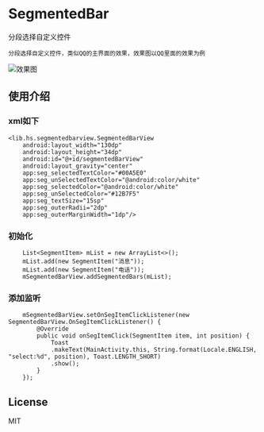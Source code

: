 # SegmentedBar
分段选择自定义控件


    分段选择自定义控件，类似QQ的主界面的效果，效果图以QQ里面的效果为例



![效果图](https://github.com/danledian/SegmentedBar/blob/master/image/seg.gif)


## 使用介绍

### xml如下


    <lib.hs.segmentedbarview.SegmentedBarView
        android:layout_width="130dp"
        android:layout_height="34dp"
        android:id="@+id/segmentedBarView"
        android:layout_gravity="center"
        app:seg_selectedTextColor="#00A5E0"
        app:seg_unSelectedTextColor="@android:color/white"
        app:seg_selectedColor="@android:color/white"
        app:seg_unSelectedColor="#12B7F5"
        app:seg_textSize="15sp"
        app:seg_outerRadii="2dp"
        app:seg_outerMarginWidth="1dp"/>

###  初始化

        List<SegmentItem> mList = new ArrayList<>();
        mList.add(new SegmentItem("消息"));
        mList.add(new SegmentItem("电话"));
        mSegmentedBarView.addSegmentedBars(mList);

###  添加监听

        mSegmentedBarView.setOnSegItemClickListener(new SegmentedBarView.OnSegItemClickListener() {
            @Override
            public void onSegItemClick(SegmentItem item, int position) {
                Toast
                .makeText(MainActivity.this, String.format(Locale.ENGLISH, "select:%d", position), Toast.LENGTH_SHORT)
                .show();
            }
        });


## License

MIT
